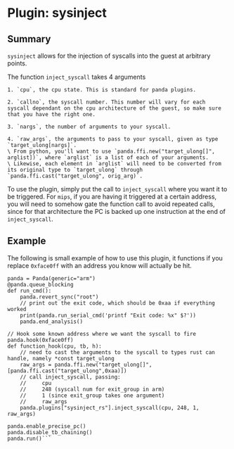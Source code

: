Plugin: sysinject
===========

Summary
------
`sysinject` allows for the injection of syscalls into the guest at arbitrary points. 

The function `inject_syscall` takes 4 arguments

    1. `cpu`, the cpu state. This is standard for panda plugins.

    2. `callno`, the syscall number. This number will vary for each syscall dependant on the cpu architecture of the guest, so make sure that you have the right one.

    3. `nargs`, the number of arguments to your syscall.

    4. `raw_args`, the arguments to pass to your syscall, given as type `target_ulong[nargs]`. 
    \ From python, you'll want to use `panda.ffi.new("target_ulong[]", arglist])`, where `arglist` is a list of each of your arguments.
    \ Likewise, each element in `arglist` will need to be converted from its original type to `target_ulong` through `panda.ffi.cast("target_ulong", orig_arg)`.

To use the plugin, simply put the call to `inject_syscall` where you want it to be triggered. For `mips`, if you are having it triggered at a certain address, you will need to somehow gate the function call to avoid repeated calls, since for that architecture the PC is backed up one instruction at the end of `inject_syscall`.

Example
------

The following is small example of how to use this plugin, it functions if you replace `0xface0ff` with an address you know will actually be hit.

```from pandare import Panda
panda = Panda(generic="arm")
@panda.queue_blocking
def run_cmd():
    panda.revert_sync("root")
    // print out the exit code, which should be 0xaa if everything worked
    print(panda.run_serial_cmd('printf "Exit code: %x" $?'))
    panda.end_analysis()

// Hook some known address where we want the syscall to fire
panda.hook(0xface0ff)
def function_hook(cpu, tb, h):
    // need to cast the arguments to the syscall to types rust can handle, namely *const target_ulong
    raw_args = panda.ffi.new("target_ulong[]", [panda.ffi.cast("target_ulong",0xaa)])
    // call inject_syscall, passing: 
    //     cpu 
    //     248 (syscall num for exit_group in arm)
    //     1 (since exit_group takes one argument)
    //     raw_args
    panda.plugins["sysinject_rs"].inject_syscall(cpu, 248, 1, raw_args)

panda.enable_precise_pc()
panda.disable_tb_chaining()
panda.run()```
